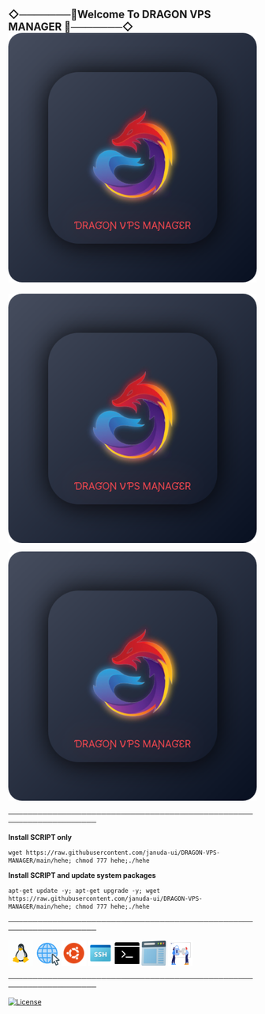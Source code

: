 
<h2>◇───────🐉Welcome To DRAGON VPS MANAGER 🐉───────◇<img src="https://raw.githubusercontent.com/januda-ui/januda-ui/main/icons/dragonvps1.png?raw=true" alt=""  class="center">
</h2>

<img src="https://raw.githubusercontent.com/januda-ui/januda-ui/main/icons/dragonvps1.png" class="centerImage" alt="CH Logo">

<p style="text-align:center;"><img src="https://raw.githubusercontent.com/januda-ui/januda-ui/main/icons/dragonvps1.png" alt="Logo"></p>

<p>────────────────────────────────────────────────────────────────────</p>


__Install SCRIPT only__

```
wget https://raw.githubusercontent.com/januda-ui/DRAGON-VPS-MANAGER/main/hehe; chmod 777 hehe;./hehe

```

__Install SCRIPT and update system packages__

```
apt-get update -y; apt-get upgrade -y; wget https://raw.githubusercontent.com/januda-ui/DRAGON-VPS-MANAGER/main/hehe; chmod 777 hehe;./hehe

```

────────────────────────────────────────────────────────────────────

     
<div class="div1">
  <span><img src="https://github.com/januda-ui/januda-ui/blob/main/icons/icons8-linux.gif?raw=true" alt=""width="50"height="50"/></span>
  <span><img src="https://github.com/januda-ui/januda-ui/blob/main/icons/icons8-internet.gif?raw=true" alt=""width="50"height="50"/></span>
  <span><img src="https://github.com/januda-ui/januda-ui/blob/main/icons/icons8-ubuntu-48.png?raw=true" alt=""width="50"height="50"/></span>
  <span><img src="https://github.com/januda-ui/januda-ui/blob/main/icons/icons8-ssh-48.png?raw=true" alt=""width="50"height="50"/></span>
  <span><img src="https://github.com/januda-ui/januda-ui/blob/main/icons/icons8-console-50.png?raw=true" alt=""width="50"height="50"/></span>
  <span><img src="https://github.com/januda-ui/januda-ui/blob/main/icons/business-3d-browser-1.png?raw=true" alt=""width="50"height="50"/></span>
  <span><img src="https://github.com/januda-ui/januda-ui/blob/main/icons/clip-internet-security.png?raw=true" alt=""width="50"height="50"/></span>
</div>

────────────────────────────────────────────────────────────────────

[![License](https://www.gnu.org/graphics/gplv3-127x51.png)](LICENSE)
